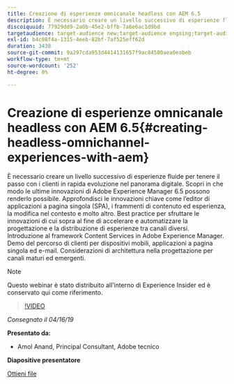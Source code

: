 ```yaml
---
title: Creazione di esperienze omnicanale headless con AEM 6.5
description: È necessario creare un livello successivo di esperienze fluide per tenere il passo con i clienti in rapida evoluzione nel panorama digitale. Scopri in che modo le ultime innovazioni di Adobe Experience Manager 6.5 possono renderlo possibile. Approfondisci le innovazioni chiave come l’editor di applicazioni a pagina singola (SPA), i frammenti di contenuto ed esperienza, la modifica nel contesto e molto altro. Best practice per sfruttare le innovazioni di cui sopra al fine di accelerare e automatizzare la progettazione e la distribuzione di esperienze tra canali diversi. Introduzione al framework Content Services in Adobe Experience Manager. Demo del percorso di clienti per dispositivi mobili, applicazioni a pagina singola ed e-mail. Considerazioni di architettura nella progettazione per canali maturi ed emergenti.
discoiquuid: 77929dd9-2a0b-45e2-bffb-7a6e6ac1d9bd
targetaudience: target-audience new;target-audience ongoing;target-audience upgrader
exl-id: b4c08f4a-1315-4eeb-82bf-7af525eff62d
duration: 3438
source-git-commit: 9a297cda953d4414131657f9ac84580aea0eabeb
workflow-type: tm+mt
source-wordcount: '252'
ht-degree: 0%

---
```


# Creazione di esperienze omnicanale headless con AEM 6.5{#creating-headless-omnichannel-experiences-with-aem}

È necessario creare un livello successivo di esperienze fluide per tenere il passo con i clienti in rapida evoluzione nel panorama digitale. Scopri in che modo le ultime innovazioni di Adobe Experience Manager 6.5 possono renderlo possibile. Approfondisci le innovazioni chiave come l’editor di applicazioni a pagina singola (SPA), i frammenti di contenuto ed esperienza, la modifica nel contesto e molto altro. Best practice per sfruttare le innovazioni di cui sopra al fine di accelerare e automatizzare la progettazione e la distribuzione di esperienze tra canali diversi. Introduzione al framework Content Services in Adobe Experience Manager. Demo del percorso di clienti per dispositivi mobili, applicazioni a pagina singola ed e-mail. Considerazioni di architettura nella progettazione per canali maturi ed emergenti.

>[!NOTE]
>
>Questo webinar è stato distribuito all’interno di Experience Insider ed è conservato qui come riferimento.

>[!VIDEO](https://video.tv.adobe.com/v/27088/?quality=9)

*Consegnato il 04/16/19*

**Presentato da:**

* Amol Anand, Principal Consultant, Adobe tecnico

**Diapositive presentatore**

[Ottieni file](assets/headless-omnichannelwebinar04162019.pdf)
